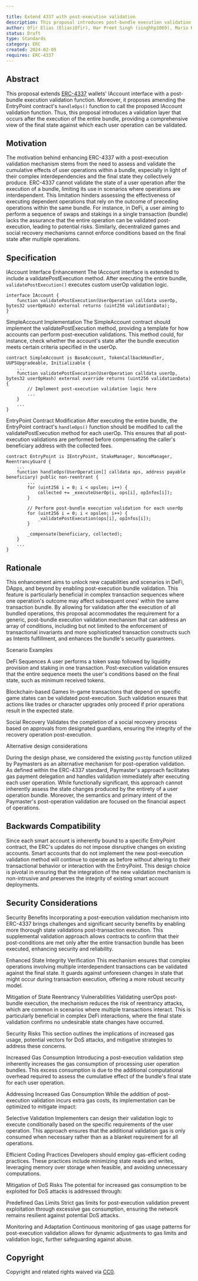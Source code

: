 ```yaml
---

title: Extend 4337 with post-execution validation
description: This proposal introduces post-bundle execution validation, allowing user operations to be validated against the final state of the network.
author: Ofir Elias (EliasiOfir), Har Preet Singh (singhhp1069), Mario Karagiorgas (blewater).
status: Draft
type: Standards
category: ERC
created: 2024-02-05
requires: ERC-4337
---
```


## Abstract

This proposal extends [ERC-4337](./erc-4337.md) wallets' IAccount interface with a post-bundle execution validation function. Moreover, it proposes amending the EntryPoint contract's `handleOps()` function to call the proposed IAccount validation function. Thus, this proposal introduces a validation layer that occurs after the execution of the entire bundle, providing a comprehensive view of the final state against which each user operation can be validated.

## Motivation
The motivation behind enhancing ERC-4337 with a post-execution validation mechanism stems from the need to assess and validate the cumulative effects of user operations within a bundle, especially in light of their complex interdependencies and the final state they collectively produce. ERC-4337 cannot validate the state of a user operation after the execution of a bundle, limiting its use in scenarios where operations are interdependent. This limitation hinders assessing the effectiveness of executing dependent operations that rely on the outcome of preceding operations within the same bundle. For instance, in DeFi, a user aiming to perform a sequence of swaps and stakings in a single transaction (bundle) lacks the assurance that the entire operation can be validated post-execution, leading to potential risks. Similarly, decentralized games and social recovery mechanisms cannot enforce conditions based on the final state after multiple operations.

## Specification

IAccount Interface Enhancement
The IAccount interface is extended to include a validatePostExecution method. After executing the entire bundle, `validatePostExecution()` executes custom userOp validation logic.

```Solidity
interface IAccount {
    function validatePostExecution(UserOperation calldata userOp, bytes32 userOpHash) external returns (uint256 validationData);
}
```

SimpleAccount Implementation
The SimpleAccount contract should implement the validatePostExecution method, providing a template for how accounts can perform post-execution validations. This method could, for instance, check whether the account's state after the bundle execution meets certain criteria specified in the userOp.

```Solidity
contract SimpleAccount is BaseAccount, TokenCallbackHandler, UUPSUpgradeable, Initializable {
    ...
    function validatePostExecution(UserOperation calldata userOp, bytes32 userOpHash) external override returns (uint256 validationData) {
        // Implement post-execution validation logic here
        ...
    }
    ...
}
```

EntryPoint Contract Modification
After executing the entire bundle, the EntryPoint contract's `handleOps()` function should be modified to call the validatePostExecution method for each userOp. This ensures that all post-execution validations are performed before compensating the caller's beneficiary address with the collected fees.

```Solidity
contract EntryPoint is IEntryPoint, StakeManager, NonceManager, ReentrancyGuard {
    ...
    function handleOps(UserOperation[] calldata ops, address payable beneficiary) public non-reentrant {
        ...
        for (uint256 i = 0; i < opslen; i++) {
            collected += _executeUserOp(i, ops[i], opInfos[i]);
        }

        // Perform post-bundle execution validation for each userOp
        for (uint256 i = 0; i < opslen; i++) {
            _validatePostExecution(ops[i], opInfos[i]);
        }

        _compensate(beneficiary, collected);
    }
    ...
}
```

## Rationale

This enhancement aims to unlock new capabilities and scenarios in DeFi, DApps, and beyond by enabling post-execution bundle validation. This feature is particularly beneficial in complex transaction sequences where one operation's outcome may affect subsequent ones' within the same transaction bundle. By allowing for validation after the execution of all bundled operations, this proposal accommodates the requirement for a generic, post-bundle execution validation mechanism that can address an array of conditions, including but not limited to the enforcement of transactional invariants and more sophisticated transaction constructs such as Intents fulfillment, and enhances the bundle's security guarantees.

Scenario Examples

DeFi Sequences 
A user performs a token swap followed by liquidity provision and staking in one transaction. Post-execution validation ensures that the entire sequence meets the user's conditions based on the final state, such as minimum received tokens.

Blockchain-based Games
In-game transactions that depend on specific game states can be validated post-execution. Such validation ensures that actions like trades or character upgrades only proceed if prior operations result in the expected state.

Social Recovery
Validates the completion of a social recovery process based on approvals from designated guardians, ensuring the integrity of the recovery operation post-execution.

Alternative design considerations

During the design phase, we considered the existing `postOp` function utilized by Paymasters as an alternative mechanism for post-operation validation. As defined within the ERC-4337 standard, Paymaster's approach facilitates gas payment delegation and handles validation immediately after executing each user operation. While functionally significant, this approach cannot inherently assess the state changes produced by the entirety of a user operation bundle. Moreover, the semantics and primary intent of the Paymaster's post-operation validation are focused on the financial aspect of operations.

## Backwards Compatibility

Since each smart account is inherently bound to a specific EntryPoint contract, the ERC's updates do not impose disruptive changes on existing accounts. Smart accounts that do not implement the new post-execution validation method will continue to operate as before without altering to their transactional behavior or interaction with the EntryPoint. This design choice is pivotal in ensuring that the integration of the new validation mechanism is non-intrusive and preserves the integrity of existing smart account deployments.

## Security Considerations



Security Benefits
Incorporating a post-execution validation mechanism into ERC-4337 brings challenges and significant security benefits by enabling more thorough state validations post-transaction execution. This supplemental validation approach allows contracts to confirm that their post-conditions are met only after the entire transaction bundle has been executed, enhancing security and reliability.

Enhanced State Integrity Verification
This mechanism ensures that complex operations involving multiple interdependent transactions can be validated against the final state. It guards against unforeseen changes in state that might occur during transaction execution, offering a more robust security model.

Mitigation of State Reentrancy Vulnerabilities
Validating userOps post-bundle execution, the mechanism reduces the risk of reentrancy attacks, which are common in scenarios where multiple transactions interact. This is particularly beneficial in complex DeFi interactions, where the final state validation confirms no undesirable state changes have occurred.

Security Risks
This section outlines the implications of increased gas usage, potential vectors for DoS attacks, and mitigative strategies to address these concerns.

Increased Gas Consumption
Introducing a post-execution validation step inherently increases the gas consumption of processing user operation bundles. This excess consumption is due to the additional computational overhead required to assess the cumulative effect of the bundle's final state for each user operation.

Addressing Increased Gas Consumption
While the addition of post-execution validation incurs extra gas costs, its implementation can be optimized to mitigate impact:

Selective Validation
Implementers can design their validation logic to execute conditionally based on the specific requirements of the user operation. This approach ensures that the additional validation gas is only consumed when necessary rather than as a blanket requirement for all operations.

Efficient Coding Practices
Developers should employ gas-efficient coding practices. These practices include minimizing state reads and writes, leveraging memory over storage when feasible, and avoiding unnecessary computations.

Mitigation of DoS Risks
The potential for increased gas consumption to be exploited for DoS attacks is addressed through:

Predefined Gas Limits
Strict gas limits for post-execution validation prevent exploitation through excessive gas consumption, ensuring the network remains resilient against potential DoS attacks.

Monitoring and Adaptation
Continuous monitoring of gas usage patterns for post-execution validation allows for dynamic adjustments to gas limits and validation logic, further safeguarding against abuse.

## Copyright

Copyright and related rights waived via [CC0](../LICENSE.md).
